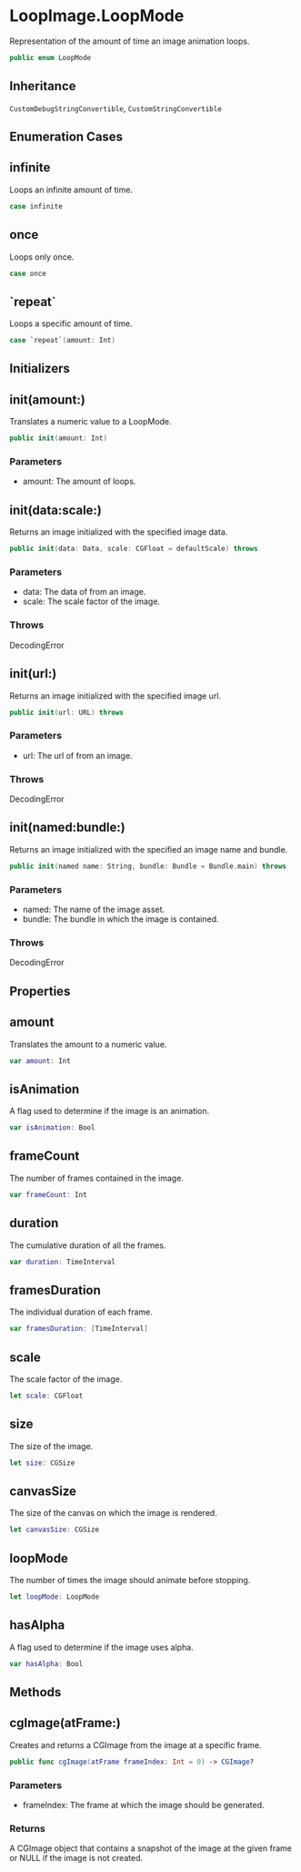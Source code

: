 # LoopImage.LoopMode

Representation of the amount of time an image animation loops.

``` swift
public enum LoopMode
```

## Inheritance

`CustomDebugStringConvertible`, `CustomStringConvertible`

## Enumeration Cases

## infinite

Loops an infinite amount of time.

``` swift
case infinite
```

## once

Loops only once.

``` swift
case once
```

## \`repeat\`

Loops a specific amount of time.

``` swift
case `repeat`(amount: Int)
```

## Initializers

## init(amount:)

Translates a numeric value to a LoopMode.

``` swift
public init(amount: Int)
```

### Parameters

  - amount: The amount of loops.

## init(data:scale:)

Returns an image initialized with the specified image data.

``` swift
public init(data: Data, scale: CGFloat = defaultScale) throws
```

### Parameters

  - data: The data of from an image.
  - scale: The scale factor of the image.

### Throws

DecodingError

## init(url:)

Returns an image initialized with the specified image url.

``` swift
public init(url: URL) throws
```

### Parameters

  - url: The url of from an image.

### Throws

DecodingError

## init(named:bundle:)

Returns an image initialized with the specified an image name and bundle.

``` swift
public init(named name: String, bundle: Bundle = Bundle.main) throws
```

### Parameters

  - named: The name of the image asset.
  - bundle: The bundle in which the image is contained.

### Throws

DecodingError

## Properties

## amount

Translates the amount to a numeric value.

``` swift
var amount: Int
```

## isAnimation

A flag used to determine if the image is an animation.

``` swift
var isAnimation: Bool
```

## frameCount

The number of frames contained in the image.

``` swift
var frameCount: Int
```

## duration

The cumulative duration of all the frames.

``` swift
var duration: TimeInterval
```

## framesDuration

The individual duration of each frame.

``` swift
var framesDuration: [TimeInterval]
```

## scale

The scale factor of the image.

``` swift
let scale: CGFloat
```

## size

The size of the image.

``` swift
let size: CGSize
```

## canvasSize

The size of the canvas on which the image is rendered.

``` swift
let canvasSize: CGSize
```

## loopMode

The number of times the image should animate before stopping.

``` swift
let loopMode: LoopMode
```

## hasAlpha

A flag used to determine if the image uses alpha.

``` swift
var hasAlpha: Bool
```

## Methods

## cgImage(atFrame:)

Creates and returns a CGImage from the image at a specific frame.

``` swift
public func cgImage(atFrame frameIndex: Int = 0) -> CGImage?
```

### Parameters

  - frameIndex: The frame at which the image should be generated.

### Returns

A CGImage object that contains a snapshot of the image at the given frame or NULL if the image is not created.
